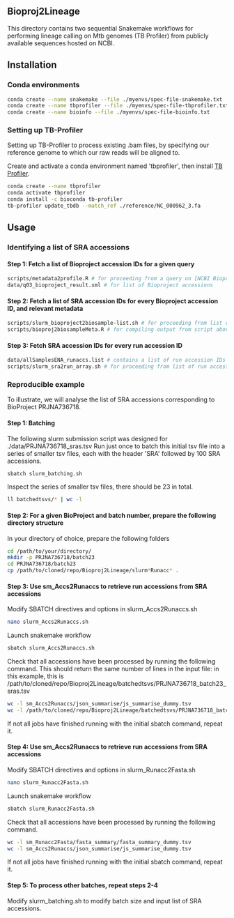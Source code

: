 ## Bioproj2Lineage
This directory contains two sequential Snakemake workflows for performing lineage calling on Mtb genomes (TB Profiler) from publicly available sequences hosted on NCBI. 

## Installation
### Conda environments
```bash
conda create --name snakemake --file ./myenvs/spec-file-snakemake.txt
conda create --name tbprofiler --file ./myenvs/spec-file-tbprofiler.txt
conda create --name bioinfo --file ./myenvs/spec-file-bioinfo.txt
```

### Setting up TB-Profiler
Setting up TB-Profiler to process existing .bam files, by specifying our reference genome to which our raw reads will be aligned to. 

Create and activate a conda environment named 'tbprofiler', then install [TB Profiler](https://github.com/jodyphelan/TBProfiler).

```bash
conda create --name tbprofiler
conda activate tbprofiler
conda install -c bioconda tb-profiler
tb-profiler update_tbdb --match_ref ./reference/NC_000962_3.fa
```

## Usage
### Identifying a list of SRA accessions
#### Step 1: Fetch a list of Bioproject accession IDs for a given query
```bash
scripts/metadata2profile.R # for proceeding from a query on [NCBI Bioproject](https://www.ncbi.nlm.nih.gov) to a list of Bioproject accessions
data/q03_bioproject_result.xml # for list of Bioproject accessions 
```

#### Step 2: Fetch a list of SRA accession IDs for every Bioproject accession ID, and relevant metadata
```bash
scripts/slurm_bioproject2biosample-list.sh # for proceeding from list of Bioproject accessions to SRA accessions and metadata 
scripts/bioproj2biosampleMeta.R # for compiling output from script above into data/alltab_full_240331.tsv 
```

#### Step 3: Fetch SRA accession IDs for every run accession ID
```bash
data/allSamplesENA_runaccs.list # contains a list of run accession IDs
scripts/slurm_sra2run_array.sh # for proceeding from list of run accession IDs to SRA accession IDs
```

### Reproducible example
To illustrate, we will analyse the list of SRA accessions corresponding to BioProject PRJNA736718.

#### Step 1: Batching
The following slurm submission script was designed for ./data/PRJNA736718_sras.tsv
Run just once to batch this initial tsv file into a series of smaller tsv files, each with the header 'SRA' followed by 100 SRA accessions.

```bash
sbatch slurm_batching.sh
```

Inspect the series of smaller tsv files, there should be 23 in total.

```bash
ll batchedtsvs/* | wc -l 
```

#### Step 2: For a given BioProject and batch number, prepare the following directory structure
In your directory of choice, prepare the following folders 
```bash
cd /path/to/your/directory/
mkdir -p PRJNA736718/batch23
cd PRJNA736718/batch23
cp /path/to/cloned/repo/Bioproj2Lineage/slurm*Runacc* .
```

#### Step 3: Use sm_Accs2Runaccs to retrieve run accessions from SRA accessions
Modify SBATCH directives and options in slurm_Accs2Runaccs.sh

```bash
nano slurm_Accs2Runaccs.sh
```

Launch snakemake workflow
```bash
sbatch slurm_Accs2Runaccs.sh
```

Check that all accessions have been processed by running the following command.
This should return the same number of lines in the input file: 
in this example, this is /path/to/cloned/repo/Bioproj2Lineage/batchedtsvs/PRJNA736718_batch23_sras.tsv

```bash
wc -l sm_Accs2Runaccs/json_summarise/js_summarise_dummy.tsv
wc -l /path/to/cloned/repo/Bioproj2Lineage/batchedtsvs/PRJNA736718_batch23_sras.tsv
```

If not all jobs have finished running with the initial sbatch command, repeat it. 

#### Step 4: Use sm_Accs2Runaccs to retrieve run accessions from SRA accessions

Modify SBATCH directives and options in slurm_Runacc2Fasta.sh

```bash
nano slurm_Runacc2Fasta.sh
```

Launch snakemake workflow
```bash
sbatch slurm_Runacc2Fasta.sh
```

Check that all accessions have been processed by running the following command.

```bash
wc -l sm_Runacc2Fasta/fasta_summary/fasta_summary_dummy.tsv 
wc -l sm_Accs2Runaccs/json_summarise/js_summarise_dummy.tsv 
```

If not all jobs have finished running with the initial sbatch command, repeat it. 

#### Step 5: To process other batches, repeat steps 2-4 

Modify slurm_batching.sh to modify batch size and input list of SRA accessions.
